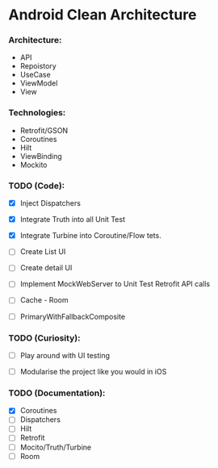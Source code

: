 # Android Clean Architecture

### Architecture:
- API
- Repoistory
- UseCase
- ViewModel
- View

### Technologies:
- Retrofit/GSON
- Coroutines
- Hilt
- ViewBinding
- Mockito


### TODO (Code):
- [x] Inject Dispatchers
- [x] Integrate Truth into all Unit Test
- [x] Integrate Turbine into Coroutine/Flow tets.
- [ ] Create List UI
- [ ] Create detail UI
- [ ] Implement MockWebServer to Unit Test Retrofit API calls
- [ ] Cache - Room
- [ ] PrimaryWithFallbackComposite


### TODO (Curiosity):
- [ ] Play around with UI testing
- [ ] Modularise the project like you would in iOS


### TODO (Documentation):
- [x] Coroutines
- [ ] Dispatchers
- [ ] Hilt
- [ ] Retrofit
- [ ] Mocito/Truth/Turbine
- [ ] Room
